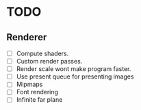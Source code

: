 # TODO

## Renderer
- [ ] Compute shaders.
- [ ] Custom render passes.
- [ ] Render scale wont make program faster.
- [ ] Use present queue for presenting images
- [ ] Mipmaps
- [ ] Font rendering
- [ ] Infinite far plane

